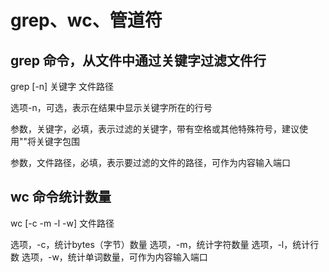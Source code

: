 # grep、wc、管道符

## grep 命令，从文件中通过关键字过滤文件行

grep [-n] 关键字 文件路径

选项-n，可选，表示在结果中显示关键字所在的行号

参数，关键字，必填，表示过滤的关键字，带有空格或其他特殊符号，建议使用""将关键字包围

参数，文件路径，必填，表示要过滤的文件的路径，可作为内容输入端口

## wc 命令统计数量

wc [-c -m -l -w] 文件路径

选项，-c，统计bytes（字节）数量
选项，-m，统计字符数量
选项，-l，统计行数
选项，-w，统计单词数量，可作为内容输入端口